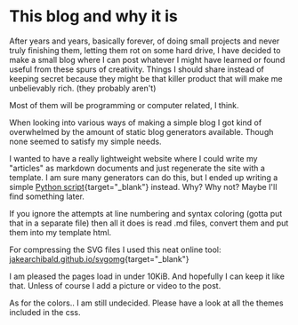 # This blog and why it is

After years and years, basically forever, of doing small projects and never truly finishing them, letting them rot on some hard drive, I have decided to make a small blog where I can post whatever I might have learned or found useful from these spurs of creativity. Things I should share instead of keeping secret because they might be that killer product that will make me unbelievably rich. (they probably aren't)

Most of them will be programming or computer related, I think.

When looking into various ways of making a simple blog I got kind of overwhelmed by the amount of static blog generators available. Though none seemed to satisfy my simple needs.

I wanted to have a really lightweight website where I could write my "articles" as markdown documents and just regenerate the site with a template. I am sure many generators can do this, but I ended up writing a simple [Python script](https://github.com/photodiode/photodiode.github.io/blob/master/publish){target="_blank"} instead. Why? Why not? Maybe I'll find something later.

If you ignore the attempts at line numbering and syntax coloring (gotta put that in a separate file) then all it does is read .md files, convert them and put them into my template html.

For compressing the SVG files I used this neat online tool: [jakearchibald.github.io/svgomg](https://jakearchibald.github.io/svgomg/){target="_blank"}

I am pleased the pages load in under 10KiB. And hopefully I can keep it like that. Unless of course I add a picture or video to the post.

As for the colors.. I am still undecided. Please have a look at all the themes included in the css.
